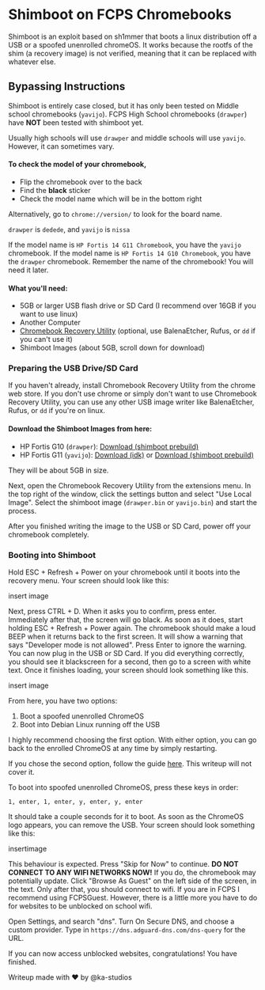# Shimboot on FCPS Chromebooks

Shimboot is an exploit based on sh1mmer that boots a linux distribution off a USB or a spoofed unenrolled chromeOS.
It works because the rootfs of the shim (a recovery image) is not verified, meaning that it can be replaced with whatever else.

## Bypassing Instructions

Shimboot is entirely case closed, but it has only been tested on Middle school chromebooks (`yavijo`).
FCPS High School chromebooks (`drawper`) have **NOT** been tested with shimboot yet.

Usually high schools will use `drawper` and middle schools will use `yavijo`.
However, it can sometimes vary.

#### To check the model of your chromebook,
  - Flip the chromebook over to the back
  - Find the **black** sticker
  - Check the model name which will be in the bottom right

Alternatively, go to `chrome://version/` to look for the board name.

`drawper` is `dedede`, and `yavijo` is `nissa`

If the model name is `HP Fortis 14 G11 Chromebook`, you have the `yavijo` chromebook.
If the model name is `HP Fortis 14 G10 Chromebook`, you have the `drawper` chromebook.
Remember the name of the chromebook! You will need it later.

#### What you'll need:
- 5GB or larger USB flash drive or SD Card (I recommend over 16GB if you want to use linux)
- Another Computer
- [Chromebook Recovery Utility](abc) (optional, use BalenaEtcher, Rufus, or `dd` if you can't use it)
- Shimboot Images (about 5GB, scroll down for download)

### Preparing the USB Drive/SD Card
If you haven't already, install Chromebook Recovery Utility from the chrome web store.
If you don't use chrome or simply don't want to use Chromebook Recovery Utility, you can use any other USB image writer like BalenaEtcher, Rufus, or `dd` if you're on linux.

#### Download the Shimboot Images from here:
- HP Fortis G10 (`drawper`): [Download (shimboot prebuild)](https://github.com/ading2210/shimboot/releases/download/v1.2.1/shimboot_dedede.zip)
- HP Fortis G11 (`yavijo`): [Download (idk)](https://drive.usercontent.google.com/download?id=1ClFG2J1btlalzhYw0ZNeLskIzCdT9YBA&export=download&confirm=t) or [Download (shimboot prebuild)](https://github.com/ading2210/shimboot/releases/download/v1.2.1/shimboot_nissa.zip)

They will be about 5GB in size.

Next, open the Chromebook Recovery Utility from the extensions menu.
In the top right of the window, click the settings button and select "Use Local Image".
Select the shimboot image (`drawper.bin` or `yavijo.bin`) and start the process.

After you finished writing the image to the USB or SD Card, power off your chromebook completely.

### Booting into Shimboot

Hold ESC + Refresh + Power on your chromebook until it boots into the recovery menu.
Your screen should look like this:

insert image

Next, press CTRL + D. When it asks you to confirm, press enter.
Immediately after that, the screen will go black. As soon as it does, start holding ESC + Refresh + Power again.
The chromebook should make a loud BEEP when it returns back to the first screen.
It will show a warning that says "Developer mode is not allowed". Press Enter to ignore the warning.
You can now plug in the USB or SD Card.
If you did everything correctly, you should see it blackscreen for a second, then go to a screen with white text.
Once it finishes loading, your screen should look something like this.

insert image

From here, you have two options:
1. Boot a spoofed unenrolled ChromeOS
2. Boot into Debian Linux running off the USB

I highly recommend choosing the first option.
With either option, you can go back to the enrolled ChromeOS at any time by simply restarting.

If you chose the second option, follow the guide [here](abc). This writeup will not cover it.

To boot into spoofed unenrolled ChromeOS, press these keys in order:

```
1, enter, 1, enter, y, enter, y, enter
```

It should take a couple seconds for it to boot. 
As soon as the ChromeOS logo appears, you can remove the USB.
Your screen should look something like this:

insertimage

This behaviour is expected. Press "Skip for Now" to continue.
**DO NOT CONNECT TO ANY WIFI NETWORKS NOW!** 
If you do, the chromebook may potentially update.
Click "Browse As Guest" on the left side of the screen, in the text.
Only after that, you should connect to wifi. 
If you are in FCPS I recommend using FCPSGuest.
However, there is a little more you have to do for websites to be unblocked on school wifi.

Open Settings, and search "dns".
Turn On Secure DNS, and choose a custom provider.
Type in `https://dns.adguard-dns.com/dns-query` for the URL.

If you can now access unblocked websites, congratulations! You have finished.


Writeup made with ❤️ by @ka-studios



